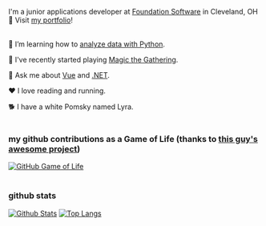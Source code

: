 I'm a junior applications developer at [Foundation Software](https://www.foundationsoft.com/) in Cleveland, OH 🌆 Visit [my portfolio](https://rutholdja.netlify.app/)!
<br />
<br />

🔭 I’m learning how to [analyze data with Python](https://www.kaggle.com/ruthrootz).

🎴 I've recently started playing [Magic the Gathering](https://magic.wizards.com/en).

💬 Ask me about [Vue](https://vuejs.org/) and [.NET](https://dotnet.microsoft.com/).

❤ I love reading and running.

🐕 I have a white Pomsky named Lyra.
<br />
<br />

### my github contributions as a Game of Life (thanks to [this guy's awesome project](https://github.com/ethomson/github4life))

[![GitHub Game of Life](https://github4life.herokuapp.com/ruthrootz.gif?z=6)](https://github4life.herokuapp.com/ruthrootz)
<br />
<br />

### github stats
[![Github Stats](https://github-readme-stats.vercel.app/api?username=ruthrootz&count_private=true&theme=github_dark&show_icons=true)](https://github.com/ruthrootz)
[![Top Langs](https://github-readme-stats.vercel.app/api/top-langs/?username=ruthrootz&layout=compact&theme=github_dark)](https://github.com/ruthrootz/github-readme-stats)
